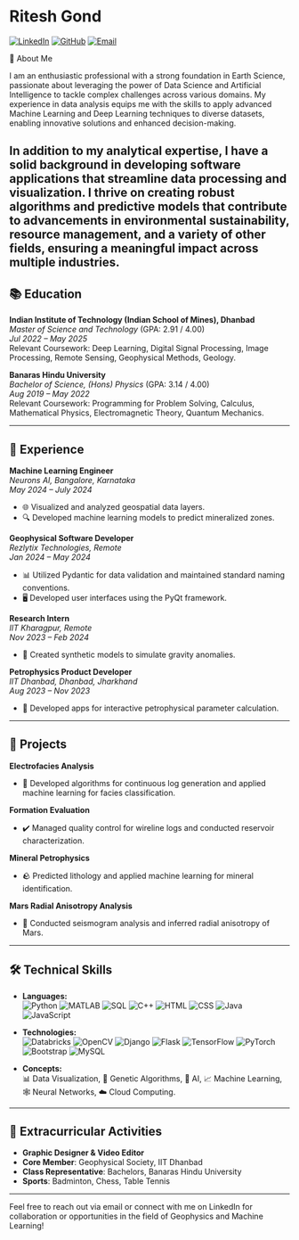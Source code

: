 # Ritesh Gond

[![LinkedIn](https://img.shields.io/badge/LinkedIn-Profile-blue)](https://linkedin.com/in/ritesh-gond-bb853928b)
[![GitHub](https://img.shields.io/badge/GitHub-Profile-black)](https://github.com/ritgit210)
[![Email](https://img.shields.io/badge/Email-22mc0071@iitism.ac.in-red)](mailto:22mc0071@iitism.ac.in)


🚀 About Me

I am an enthusiastic professional with a strong foundation in Earth Science, passionate about leveraging the power of Data Science and Artificial Intelligence to tackle complex challenges across various domains. My experience in data analysis equips me with the skills to apply advanced Machine Learning and Deep Learning techniques to diverse datasets, enabling innovative solutions and enhanced decision-making.

In addition to my analytical expertise, I have a solid background in developing software applications that streamline data processing and visualization. I thrive on creating robust algorithms and predictive models that contribute to advancements in environmental sustainability, resource management, and a variety of other fields, ensuring a meaningful impact across multiple industries.
---

## 📚 Education

**Indian Institute of Technology (Indian School of Mines), Dhanbad**  
*Master of Science and Technology* (GPA: 2.91 / 4.00)  
*Jul 2022 – May 2025*  
Relevant Coursework: Deep Learning, Digital Signal Processing, Image Processing, Remote Sensing, Geophysical Methods, Geology.

**Banaras Hindu University**  
*Bachelor of Science, (Hons) Physics* (GPA: 3.14 / 4.00)  
*Aug 2019 – May 2022*  
Relevant Coursework: Programming for Problem Solving, Calculus, Mathematical Physics, Electromagnetic Theory, Quantum Mechanics.

---

## 💼 Experience

**Machine Learning Engineer**  
*Neurons AI, Bangalore, Karnataka*  
*May 2024 – July 2024*  
- 🌐 Visualized and analyzed geospatial data layers.
- 🔍 Developed machine learning models to predict mineralized zones.

**Geophysical Software Developer**  
*Rezlytix Technologies, Remote*  
*Jan 2024 – May 2024*  
- 📊 Utilized Pydantic for data validation and maintained standard naming conventions.
- 🖥️ Developed user interfaces using the PyQt framework.

**Research Intern**  
*IIT Kharagpur, Remote*  
*Nov 2023 – Feb 2024*  
- 🧪 Created synthetic models to simulate gravity anomalies.

**Petrophysics Product Developer**  
*IIT Dhanbad, Dhanbad, Jharkhand*  
*Aug 2023 – Nov 2023*  
- 📱 Developed apps for interactive petrophysical parameter calculation.

---

## 🔧 Projects

**Electrofacies Analysis**
- 📝 Developed algorithms for continuous log generation and applied machine learning for facies classification.

**Formation Evaluation**
- ✔️ Managed quality control for wireline logs and conducted reservoir characterization.

**Mineral Petrophysics**
- 🪨 Predicted lithology and applied machine learning for mineral identification.

**Mars Radial Anisotropy Analysis**
- 🔭 Conducted seismogram analysis and inferred radial anisotropy of Mars.

---

## 🛠️ Technical Skills

- **Languages:**  
  ![Python](https://img.shields.io/badge/-Python-3776AB?style=flat&logo=python&logoColor=white) 
  ![MATLAB](https://img.shields.io/badge/-MATLAB-0072B8?style=flat&logo=matlab&logoColor=white) 
  ![SQL](https://img.shields.io/badge/-SQL-4479A1?style=flat&logo=sqlite&logoColor=white) 
  ![C++](https://img.shields.io/badge/-C++-00599C?style=flat&logo=c%2B%2B&logoColor=white) 
  ![HTML](https://img.shields.io/badge/-HTML-E34F26?style=flat&logo=html5&logoColor=white) 
  ![CSS](https://img.shields.io/badge/-CSS-1572B6?style=flat&logo=css3&logoColor=white) 
  ![Java](https://img.shields.io/badge/-Java-E34F26?style=flat&logo=java&logoColor=white) 
  ![JavaScript](https://img.shields.io/badge/-JavaScript-F7DF1E?style=flat&logo=javascript&logoColor=black)

- **Technologies:**  
  ![Databricks](https://img.shields.io/badge/-Databricks-FF8A00?style=flat&logo=databricks&logoColor=white) 
  ![OpenCV](https://img.shields.io/badge/-OpenCV-5C3EE8?style=flat&logo=opencv&logoColor=white) 
  ![Django](https://img.shields.io/badge/-Django-092E20?style=flat&logo=django&logoColor=white) 
  ![Flask](https://img.shields.io/badge/-Flask-000000?style=flat&logo=flask&logoColor=white) 
  ![TensorFlow](https://img.shields.io/badge/-TensorFlow-FF6F20?style=flat&logo=tensorflow&logoColor=white) 
  ![PyTorch](https://img.shields.io/badge/-PyTorch-EE4C2C?style=flat&logo=pytorch&logoColor=white) 
  ![Bootstrap](https://img.shields.io/badge/-Bootstrap-563D7C?style=flat&logo=bootstrap&logoColor=white) 
  ![MySQL](https://img.shields.io/badge/-MySQL-4479A1?style=flat&logo=mysql&logoColor=white)

- **Concepts:**  
  📊 Data Visualization, 🧬 Genetic Algorithms, 🤖 AI, 📈 Machine Learning, 🕸️ Neural Networks, ☁️ Cloud Computing.

---

## 🎨 Extracurricular Activities

- **Graphic Designer & Video Editor**  
- **Core Member**: Geophysical Society, IIT Dhanbad  
- **Class Representative**: Bachelors, Banaras Hindu University  
- **Sports**: Badminton, Chess, Table Tennis

---

Feel free to reach out via email or connect with me on LinkedIn for collaboration or opportunities in the field of Geophysics and Machine Learning!
